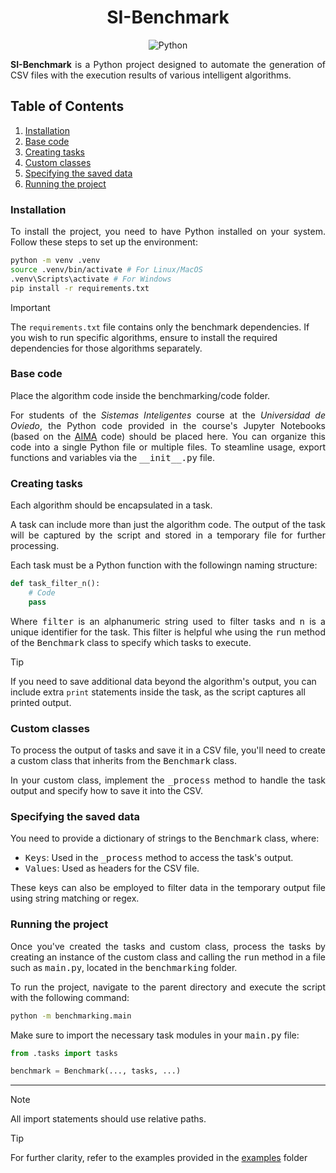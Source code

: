 <div align="center">
    <h1>SI-Benchmark</h1>
    <img src="https://img.shields.io/badge/python-3670A0?style=for-the-badge&logo=python&logoColor=ffdd54" alt="Python" />
</div>

<p style="text-align: justify;">
    <b>SI-Benchmark</b> is a Python project designed to automate the generation of CSV files with the execution results of
    various intelligent algorithms.
</p>

## Table of Contents

1. [Installation](#installation)
2. [Base code](#base-code)
3. [Creating tasks](#creating-tasks)
4. [Custom classes](#custom-classes)
5. [Specifying the saved data](#specifying-the-saved-data)
6. [Running the project](#running-the-project)

### Installation

<p style="text-align: justify;">
    To install the project, you need to have Python installed on your system. Follow these steps to set up the environment:
</p>

```bash
python -m venv .venv
source .venv/bin/activate # For Linux/MacOS
.venv\Scripts\activate # For Windows
pip install -r requirements.txt
```

> [!IMPORTANT]  
> The `requirements.txt` file contains only the benchmark dependencies.
> If you wish to run specific algorithms, ensure to install the required dependencies for those algorithms separately.

### Base code

<div style="text-align: justify;">
    <p>Place the algorithm code inside the benchmarking/code folder.</p>
    <p>
        For students of the <i>Sistemas Inteligentes</i> course at the <i>Universidad de Oviedo</i>, the Python code provided in the course's
        Jupyter Notebooks (based on the <a href="https://github.com/aimacode/aima-python">AIMA</a> code) should be placed here. You can organize
        this code into a single Python file or multiple files. To steamline usage, export functions and variables via the <tt>__init__.py</tt> file.
    </p>
</div>

### Creating tasks

<div style="text-align: justify;">
    <p>Each algorithm should be encapsulated in a task.</p>
    <p>A task can include more than just the algorithm code. The output of the task will be captured by the script and stored in a temporary file for further processing.</p>
    <p>Each task must be a Python function with the followingn naming structure:</p>
</div>

```python
def task_filter_n():
    # Code
    pass
```

<p style="text-align: justify;">
    Where <tt>filter</tt> is an alphanumeric string used to filter tasks and <tt>n</tt> is a unique identifier for the task.
    This filter is helpful whe using the <tt>run</tt> method of the <tt>Benchmark</tt> class to specify which tasks to execute.
</p>

> [!TIP]
> If you need to save additional data beyond the algorithm's output, you can include extra `print` statements inside the task,
> as the script captures all printed output.

### Custom classes

<div style="text-align: justify;">
    <p>
        To process the output of tasks and save it in a CSV file, you'll need to create a custom class that inherits from the <tt>Benchmark</tt> class.
    </p>
    <p>
        In your custom class, implement the <tt>_process</tt> method to handle the task output and specify how to save it into the CSV.
    </p>
</div>

### Specifying the saved data

<div style="text-align: justify;">
    <p>You need to provide a dictionary of strings to the <tt>Benchmark</tt> class, where:</p>
    <ul>
        <li><tt>Keys</tt>: Used in the <tt>_process</tt> method to access the task's output.</li>
        <li><tt>Values</tt>: Used as headers for the CSV file.</li>
    </ul>
    <p>These keys can also be employed to filter data in the temporary output file using string matching or regex.</p>
</div>

### Running the project

<div style="text-align: justify;">
    <p>
        Once you've created the tasks and custom class, process the tasks by creating an instance of the custom class and calling
        the <tt>run</tt> method in a file such as <tt>main.py</tt>, located in the <tt>benchmarking</tt> folder.
    </p>
    <p>To run the project, navigate to the parent directory and execute the script with the following command:</p>
</div>

```bash
python -m benchmarking.main
```

<p style="text-align: justify;">
    Make sure to import the necessary task modules in your <tt>main.py</tt> file:
</p>

```python
from .tasks import tasks

benchmark = Benchmark(..., tasks, ...)
```
---

> [!NOTE]
> All import statements should use relative paths.

> [!TIP]
> For further clarity, refer to the examples provided in the [examples](examples) folder